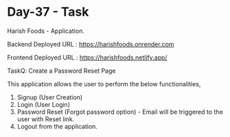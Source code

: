 # Day-37 - Task

Harish Foods - Application.

Backend Deployed URL : https://harishfoods.onrender.com

Frontend Deployed URL : https://harishfoods.netlify.app/

TaskQ: Create a Password Reset Page

This application allows the user to perform the below functionalities,

1. Signup (User Creation)
2. Login (User Login)
3. Password Reset (Forgot password option) - Email will be triggered to the user with Reset link.
4. Logout from the application. 
